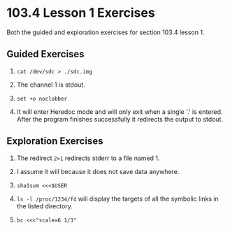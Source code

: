 # 103.4 Lesson 1 Exercises

Both the guided and exploration exercises for section 103.4 lesson 1. 

## Guided Exercises

1. `cat /dev/sdc > ./sdc.img`

2. The channel 1 is stdout. 

3. `set +o noclobber`

4. It will enter Heredoc mode and will only exit when a single '.' is entered. After the program finishes successfully it redirects the output to stdout.

## Exploration Exercises

1. The redirect `2>1` redirects stderr to a file named 1.

2. I assume it will because it does not save data anywhere. 

3. `sha1sum <<<$USER`

4. `ls -l /proc/1234/fd` will display the targets of all the symbolic links in the listed directory. 

5. `bc <<<"scale=6 1/3"`
